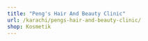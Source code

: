 ```yaml
---
title: "Peng's Hair And Beauty Clinic"
url: /karachi/pengs-hair-and-beauty-clinic/
shop: Kosmetik
---
```

